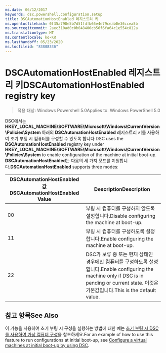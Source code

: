 ```yaml
---
ms.date: 06/12/2017
keywords: dsc,powershell,configuration,setup
title: DSCAutomationHostEnabled 레지스트리 키
ms.openlocfilehash: 0f35a798e5b7d51fdfb66e4e79ceab0e36ccea5b
ms.sourcegitcommit: 2aec310ad0c0b048400cb56f6fa64c1e554c812a
ms.translationtype: HT
ms.contentlocale: ko-KR
ms.lasthandoff: 05/23/2020
ms.locfileid: "83808336"
---
```

# <a name="dscautomationhostenabled-registry-key"></a><span data-ttu-id="3dcf5-103">DSCAutomationHostEnabled 레지스트리 키</span><span class="sxs-lookup"><span data-stu-id="3dcf5-103">DSCAutomationHostEnabled registry key</span></span>

> <span data-ttu-id="3dcf5-104">적용 대상: Windows Powershell 5.0</span><span class="sxs-lookup"><span data-stu-id="3dcf5-104">Applies to: Windows PowerShell 5.0</span></span>

<span data-ttu-id="3dcf5-105">DSC에서는 **HKEY_LOCAL_MACHINE\SOFTWARE\Microsoft\Windows\CurrentVersion\Policies\System** 아래의 **DSCAutomationHostEnabled** 레지스트리 키를 사용하여 초기 부팅 시 컴퓨터를 구성할 수 있도록 합니다.</span><span class="sxs-lookup"><span data-stu-id="3dcf5-105">DSC uses the **DSCAutomationHostEnabled** registry key under **HKEY_LOCAL_MACHINE\SOFTWARE\Microsoft\Windows\CurrentVersion\Policies\System** to enable configuration of the machine at initial boot-up.</span></span>
<span data-ttu-id="3dcf5-106">**DSCAutomationHostEnabled**는 다음의 세 가지 모드를 지원합니다.</span><span class="sxs-lookup"><span data-stu-id="3dcf5-106">**DSCAutomationHostEnabled** supports three modes:</span></span>

|  <span data-ttu-id="3dcf5-107">DSCAutomationHostEnabled 값</span><span class="sxs-lookup"><span data-stu-id="3dcf5-107">DSCAutomationHostEnabled Value</span></span>  |  <span data-ttu-id="3dcf5-108">Description</span><span class="sxs-lookup"><span data-stu-id="3dcf5-108">Description</span></span>   |
|---|---|
<span data-ttu-id="3dcf5-109">0</span><span class="sxs-lookup"><span data-stu-id="3dcf5-109">0</span></span> | <span data-ttu-id="3dcf5-110">부팅 시 컴퓨터를 구성하지 않도록 설정합니다.</span><span class="sxs-lookup"><span data-stu-id="3dcf5-110">Disable configuring the machine at boot-up.</span></span> |
<span data-ttu-id="3dcf5-111">1</span><span class="sxs-lookup"><span data-stu-id="3dcf5-111">1</span></span> | <span data-ttu-id="3dcf5-112">부팅 시 컴퓨터를 구성하도록 설정합니다.</span><span class="sxs-lookup"><span data-stu-id="3dcf5-112">Enable configuring the machine at boot-up.</span></span> |
<span data-ttu-id="3dcf5-113">2</span><span class="sxs-lookup"><span data-stu-id="3dcf5-113">2</span></span> | <span data-ttu-id="3dcf5-114">DSC가 보류 중 또는 현재 상태인 경우에만 컴퓨터를 구성하도록 설정합니다.</span><span class="sxs-lookup"><span data-stu-id="3dcf5-114">Enable configuring the machine only if DSC is in pending or current state.</span></span> <span data-ttu-id="3dcf5-115">이것은 기본값입니다.</span><span class="sxs-lookup"><span data-stu-id="3dcf5-115">This is the default value.</span></span> |

## <a name="see-also"></a><span data-ttu-id="3dcf5-116">참고 항목</span><span class="sxs-lookup"><span data-stu-id="3dcf5-116">See Also</span></span>

<span data-ttu-id="3dcf5-117">이 기능을 사용하여 초기 부팅 시 구성을 실행하는 방법에 대한 예는 [초기 부팅 시 DSC를 사용하여 가상 컴퓨터 구성](bootstrapDsc.md)을 참조하세요.</span><span class="sxs-lookup"><span data-stu-id="3dcf5-117">For an example of how to use this feature to run configurations at initial boot-up, see [Configure a virtual machines at initial boot-up by using DSC](bootstrapDsc.md).</span></span>
